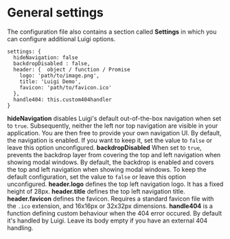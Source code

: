 # General settings

The configuration file also contains a section called **Settings** in which you can configure additional Luigi options.

````
settings: {
  hideNavigation: false
  backdropDisabled : false,
  header: {  object / function / Promise
    logo: 'path/to/image.png',
    title: 'Luigi Demo',
    favicon: 'path/to/favicon.ico'
  },
  handle404: this.custom404handler
}
````
**hideNavigation** disables Luigi's default out-of-the-box navigation when set to `true`. Subsequently, neither the left nor top navigation are visible in your application. You are then free to provide your own navigation UI. By default, the navigation is enabled. If you want to keep it, set the value to `false` or leave this option unconfigured.
**backdropDisabled** When set to `true`, prevents the backdrop layer from covering the top and left navigation when showing modal windows. By default, the backdrop is enabled and covers the top and left navigation when showing modal windows. To keep the default configuration, set the value to `false` or leave this option unconfigured.
**header.logo** defines the top left navigation logo. It has a fixed height of 28px.
**header.title** defines the top left navigation title.
**header.favicon** defines the favicon. Requires a standard favicon file with the `.ico` extension, and 16x16px or 32x32px dimensions.
**handle404** is a function defining custom behaviour when the 404 error occured. By default it's handled by Luigi. Leave its body empty if you have an external 404 handling.
